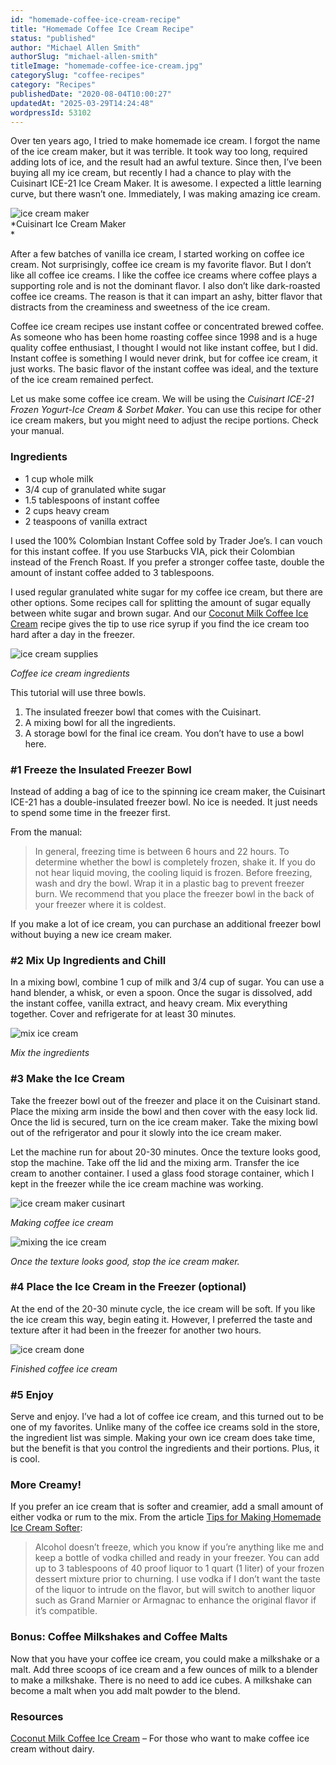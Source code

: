 ```yaml
---
id: "homemade-coffee-ice-cream-recipe"
title: "Homemade Coffee Ice Cream Recipe"
status: "published"
author: "Michael Allen Smith"
authorSlug: "michael-allen-smith"
titleImage: "homemade-coffee-ice-cream.jpg"
categorySlug: "coffee-recipes"
category: "Recipes"
publishedDate: "2020-08-04T10:00:27"
updatedAt: "2025-03-29T14:24:48"
wordpressId: 53102
---
```


Over ten years ago, I tried to make homemade ice cream. I forgot the name of the ice cream maker, but it was terrible. It took way too long, required adding lots of ice, and the result had an awful texture. Since then, I’ve been buying all my ice cream, but recently I had a chance to play with the Cuisinart ICE-21 Ice Cream Maker. It is awesome. I expected a little learning curve, but there wasn’t one. Immediately, I was making amazing ice cream.

![ice cream maker](ice-cream-maker.jpg)  
*Cuisinart Ice Cream Maker  
*

After a few batches of vanilla ice cream, I started working on coffee ice cream. Not surprisingly, coffee ice cream is my favorite flavor. But I don’t like all coffee ice creams. I like the coffee ice creams where coffee plays a supporting role and is not the dominant flavor. I also don’t like dark-roasted coffee ice creams. The reason is that it can impart an ashy, bitter flavor that distracts from the creaminess and sweetness of the ice cream.

Coffee ice cream recipes use instant coffee or concentrated brewed coffee. As someone who has been home roasting coffee since 1998 and is a huge quality coffee enthusiast, I thought I would not like instant coffee, but I did. Instant coffee is something I would never drink, but for coffee ice cream, it just works. The basic flavor of the instant coffee was ideal, and the texture of the ice cream remained perfect.

Let us make some coffee ice cream. We will be using the *Cuisinart ICE-21 Frozen Yogurt-Ice Cream & Sorbet Maker*. You can use this recipe for other ice cream makers, but you might need to adjust the recipe portions. Check your manual.

### Ingredients

-   1 cup whole milk
-   3/4 cup of granulated white sugar
-   1.5 tablespoons of instant coffee
-   2 cups heavy cream
-   2 teaspoons of vanilla extract

I used the 100% Colombian Instant Coffee sold by Trader Joe’s. I can vouch for this instant coffee. If you use Starbucks VIA, pick their Colombian instead of the French Roast. If you prefer a stronger coffee taste, double the amount of instant coffee added to 3 tablespoons.

I used regular granulated white sugar for my coffee ice cream, but there are other options. Some recipes call for splitting the amount of sugar equally between white sugar and brown sugar. And our [Coconut Milk Coffee Ice Cream](http://ineedcoffee.com/coconut-milk-coffee-ice-cream/) recipe gives the tip to use rice syrup if you find the ice cream too hard after a day in the freezer.

![ice cream supplies](ice-cream-supplies.jpg)

*Coffee ice cream ingredients*

This tutorial will use three bowls.

1.  The insulated freezer bowl that comes with the Cuisinart.
2.  A mixing bowl for all the ingredients.
3.  A storage bowl for the final ice cream. You don’t have to use a bowl here.

### #1 Freeze the Insulated Freezer Bowl

Instead of adding a bag of ice to the spinning ice cream maker, the Cuisinart ICE-21 has a double-insulated freezer bowl. No ice is needed. It just needs to spend some time in the freezer first.

From the manual:

> In general, freezing time is between 6 hours and 22 hours. To determine whether the bowl is completely frozen, shake it. If you do not hear liquid moving, the cooling liquid is frozen. Before freezing, wash and dry the bowl. Wrap it in a plastic bag to prevent freezer burn. We recommend that you place the freezer bowl in the back of your freezer where it is coldest.

If you make a lot of ice cream, you can purchase an additional freezer bowl without buying a new ice cream maker.

### #2 Mix Up Ingredients and Chill

In a mixing bowl, combine 1 cup of milk and 3/4 cup of sugar. You can use a hand blender, a whisk, or even a spoon. Once the sugar is dissolved, add the instant coffee, vanilla extract, and heavy cream. Mix everything together. Cover and refrigerate for at least 30 minutes. 

![mix ice cream](mix-ice-cream.jpg)

*Mix the ingredients* 

### #3 Make the Ice Cream

Take the freezer bowl out of the freezer and place it on the Cuisinart stand. Place the mixing arm inside the bowl and then cover with the easy lock lid. Once the lid is secured, turn on the ice cream maker. Take the mixing bowl out of the refrigerator and pour it slowly into the ice cream maker.

Let the machine run for about 20-30 minutes. Once the texture looks good, stop the machine. Take off the lid and the mixing arm. Transfer the ice cream to another container. I used a glass food storage container, which I kept in the freezer while the ice cream machine was working.

![ice cream maker cusinart](ice-cream-maker-cusinart.jpg)

*Making coffee ice cream*

![mixing the ice cream](mixing-the-ice-cream.jpg)

*Once the texture looks good, stop the ice cream maker.*

### #4 Place the Ice Cream in the Freezer (optional)

At the end of the 20-30 minute cycle, the ice cream will be soft. If you like the ice cream this way, begin eating it. However, I preferred the taste and texture after it had been in the freezer for another two hours.

![ice cream done](ice-cream-done.jpg)

*Finished coffee ice cream*

### #5 Enjoy

Serve and enjoy. I’ve had a lot of coffee ice cream, and this turned out to be one of my favorites. Unlike many of the coffee ice creams sold in the store, the ingredient list was simple. Making your own ice cream does take time, but the benefit is that you control the ingredients and their portions. Plus, it is cool.

### More Creamy!

If you prefer an ice cream that is softer and creamier, add a small amount of either vodka or rum to the mix. From the article [Tips for Making Homemade Ice Cream Softer](https://www.davidlebovitz.com/tips-for-making-1/):

> Alcohol doesn’t freeze, which you know if you’re anything like me and keep a bottle of vodka chilled and ready in your freezer. You can add up to 3 tablespoons of 40 proof liquor to 1 quart (1 liter) of your frozen dessert mixture prior to churning. I use vodka if I don’t want the taste of the liquor to intrude on the flavor, but will switch to another liquor such as Grand Marnier or Armagnac to enhance the original flavor if it’s compatible.

### Bonus: Coffee Milkshakes and Coffee Malts

Now that you have your coffee ice cream, you could make a milkshake or a malt. Add three scoops of ice cream and a few ounces of milk to a blender to make a milkshake. There is no need to add ice cubes. A milkshake can become a malt when you add malt powder to the blend.

### Resources

[Coconut Milk Coffee Ice Cream](http://ineedcoffee.com/coconut-milk-coffee-ice-cream-recipe/) – For those who want to make coffee ice cream without dairy.
